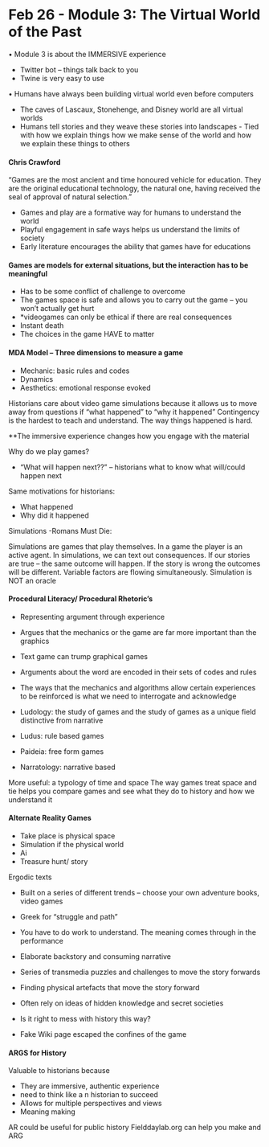 # Feb 26 - Module 3: The Virtual World of the Past


•	Module 3 is about the IMMERSIVE experience
- Twitter bot – things talk back to you 
- Twine is very easy to use 


•	Humans have always been building virtual world even before computers
- The caves of Lascaux, Stonehenge, and Disney world are all virtual worlds
- Humans tell stories and they weave these stories into landscapes
          	- Tied with how we explain things how we make sense of the world and how we explain these things to others


#### Chris Crawford
“Games are the most ancient and time honoured vehicle for education. They are the original educational technology, the natural one, having received the seal of approval of natural selection.”
- Games and play are a formative way for humans to understand the world
- Playful engagement in safe ways helps us understand the limits of society 
- Early literature encourages the ability that games have for educations


#### Games are models for external situations, but the interaction has to be meaningful 
-	Has to be some conflict of challenge to overcome
-	The games space is safe and allows you to carry out the game – you won’t actually get hurt 
-	*videogames can only be ethical if there are real consequences
-	Instant death
-	The choices in the game HAVE to matter 


#### MDA Model – Three dimensions to measure a game
-	Mechanic: basic rules and codes
- Dynamics
-	Aesthetics: emotional response evoked

Historians care about video game simulations because it allows us to move away from questions if “what happened” to “why it happened”
Contingency is the hardest to teach and understand. The way things happened is hard. 

**The immersive experience changes how you engage with the material 

Why do we play games?
-	“What will happen next??” – historians what to know what will/could happen next 

Same motivations for historians:
-	What happened
-	Why did it happened 

Simulations -Romans Must Die:

Simulations are games that play themselves. In a game the player is an active agent. In simulations, we can text out consequences. If our stories are true – the same outcome will happen. If the story is wrong the outcomes will be different. 
Variable factors are flowing simultaneously.
Simulation is NOT an oracle 

#### Procedural Literacy/ Procedural Rhetoric’s
-	Representing argument through experience 
-	Argues that the mechanics or the game are far more important than the graphics
-	Text game can trump graphical games 
-	Arguments about the word are encoded in their sets of codes and rules 
-	The ways that the mechanics and algorithms allow certain experiences to be reinforced is what we need to interrogate and acknowledge 

-	Ludology: the study of games and the study of games as a unique field distinctive from narrative
-	Ludus: rule based games
-	Paideia: free form games
-	Narratology: narrative based 

More useful: a typology of time and space
The way games treat space and tie helps you compare games and see what they do to history and how we understand it 

#### Alternate Reality Games
-	Take place is physical space 
-	Simulation if the physical world 
-	Ai 
-	Treasure hunt/ story 


Ergodic texts
-	Built on a series of different trends – choose your own adventure books, video games 
-	Greek for “struggle and path”
-	You have to do work to understand. The meaning comes through in the performance 
- Elaborate backstory and consuming narrative 
- Series of transmedia puzzles and challenges to move the story forwards
-	Finding physical artefacts that move the story forward
-	Often rely on ideas of hidden knowledge and secret societies 


-	Is it right to mess with history this way?
-	Fake Wiki page escaped the confines of the game

#### ARGS for History 
Valuable to historians because
-	They are immersive, authentic experience  
- need to think like a n historian to succeed
-	Allows for multiple perspectives and views
-	Meaning making 

AR could be useful for public history 
Fielddaylab.org can help you make and ARG 

